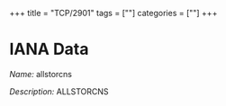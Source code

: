 +++
title = "TCP/2901"
tags = [""]
categories = [""]
+++

# IANA Data

_Name:_ allstorcns

_Description:_ ALLSTORCNS

